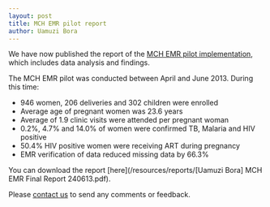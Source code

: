 ```yaml
---
layout: post
title: MCH EMR pilot report
author: Uamuzi Bora
---
```


We have now published the report of the [MCH EMR pilot implementation](/projects/mch), which includes data analysis and findings.

The MCH EMR pilot was conducted between April and June 2013. During this time:

+ 946 women, 206 deliveries and 302 children were enrolled+ Average age of pregnant women was 23.6 years+ Average of 1.9 clinic visits were attended per pregnant woman+ 0.2%, 4.7% and 14.0% of women were confirmed TB, Malaria and HIV positive+ 50.4% HIV positive women were receiving ART during pregnancy+ EMR verification of data reduced missing data by 66.3%

You can download the report [here](/resources/reports/[Uamuzi Bora] MCH EMR Final Report 240613.pdf).

Please [contact us](/contact) to send any comments or feedback.







